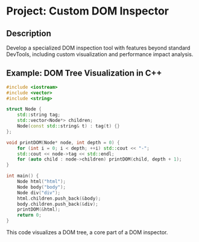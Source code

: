 # Project: Custom DOM Inspector

## Description
Develop a specialized DOM inspection tool with features beyond standard DevTools, including custom visualization and performance impact analysis.

## Example: DOM Tree Visualization in C++
```cpp
#include <iostream>
#include <vector>
#include <string>

struct Node {
    std::string tag;
    std::vector<Node*> children;
    Node(const std::string& t) : tag(t) {}
};

void printDOM(Node* node, int depth = 0) {
    for (int i = 0; i < depth; ++i) std::cout << "-";
    std::cout << node->tag << std::endl;
    for (auto child : node->children) printDOM(child, depth + 1);
}

int main() {
    Node html("html");
    Node body("body");
    Node div("div");
    html.children.push_back(&body);
    body.children.push_back(&div);
    printDOM(&html);
    return 0;
}
```

This code visualizes a DOM tree, a core part of a DOM inspector.
